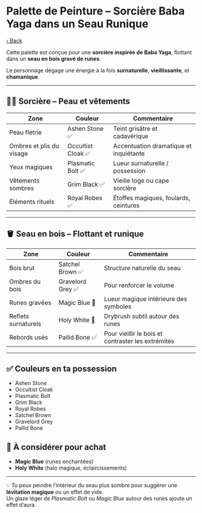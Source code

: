 # Palette de Peinture – Sorcière Baba Yaga dans un Seau Runique

[‹ Back](../index.md)

Cette palette est conçue pour une **sorcière inspirée de Baba Yaga**, flottant dans un **seau en bois gravé de runes**.

Le personnage dégage une énergie à la fois **surnaturelle**, **vieillissante**, et **chamanique**.

---

## 🧙‍♀️ Sorcière – Peau et vêtements

| Zone                     | Couleur            | Commentaire                            |
| ------------------------ | ------------------ | -------------------------------------- |
| Peau flétrie             | Ashen Stone ✅     | Teint grisâtre et cadavérique          |
| Ombres et plis du visage | Occultist Cloak ✅ | Accentuation dramatique et inquiétante |
| Yeux magiques            | Plasmatic Bolt ✅  | Lueur surnaturelle / possession        |
| Vêtements sombres        | Grim Black ✅      | Vieille toge ou cape sorcière          |
| Éléments rituels         | Royal Robes ✅     | Étoffes magiques, foulards, ceintures  |

---

## 🪣 Seau en bois – Flottant et runique

| Zone                | Couleur           | Commentaire                                        |
| ------------------- | ----------------- | -------------------------------------------------- |
| Bois brut           | Satchel Brown ✅  | Structure naturelle du seau                        |
| Ombres du bois      | Gravelord Grey ✅ | Pour renforcer le volume                           |
| Runes gravées       | Magic Blue 🛒     | Lueur magique intérieure des symboles              |
| Reflets surnaturels | Holy White 🛒     | Drybrush subtil autour des runes                   |
| Rebords usés        | Pallid Bone ✅    | Pour vieillir le bois et contraster les extrémités |

---

## ✅ Couleurs en ta possession

- Ashen Stone
- Occultist Cloak
- Plasmatic Bolt
- Grim Black
- Royal Robes
- Satchel Brown
- Gravelord Grey
- Pallid Bone

## 🛒 À considérer pour achat

- **Magic Blue** (runes enchantées)
- **Holy White** (halo magique, éclaircissements)

---

💡 Tu peux peindre l’intérieur du seau plus sombre pour suggérer une **lévitation magique** ou un effet de vide.  
Un glaze léger de _Plasmatic Bolt_ ou _Magic Blue_ autour des runes ajoute un effet d’aura.
